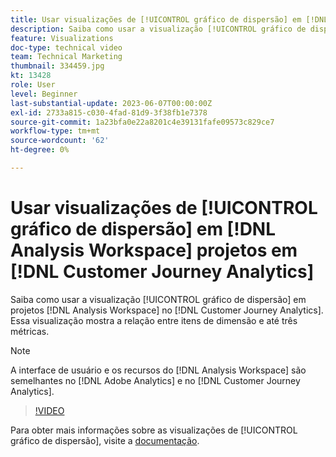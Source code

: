 ```yaml
---
title: Usar visualizações de [!UICONTROL gráfico de dispersão] em [!DNL Analysis Workspace] projetos
description: Saiba como usar a visualização [!UICONTROL gráfico de dispersão] em [!DNL Analysis Workspace] projetos no [!DNL Customer Journey Analytics].
feature: Visualizations
doc-type: technical video
team: Technical Marketing
thumbnail: 334459.jpg
kt: 13428
role: User
level: Beginner
last-substantial-update: 2023-06-07T00:00:00Z
exl-id: 2733a815-c030-4fad-81d9-3f38fb1e7378
source-git-commit: 1a23bfa0e22a8201c4e39131fafe09573c829ce7
workflow-type: tm+mt
source-wordcount: '62'
ht-degree: 0%

---
```


# Usar visualizações de [!UICONTROL gráfico de dispersão] em [!DNL Analysis Workspace] projetos em [!DNL Customer Journey Analytics]

Saiba como usar a visualização [!UICONTROL gráfico de dispersão] em projetos [!DNL Analysis Workspace] no [!DNL Customer Journey Analytics]. Essa visualização mostra a relação entre itens de dimensão e até três métricas.

>[!NOTE]
>
>A interface de usuário e os recursos do [!DNL Analysis Workspace] são semelhantes no [!DNL Adobe Analytics] e no [!DNL Customer Journey Analytics].

>[!VIDEO](https://video.tv.adobe.com/v/334459/?quality=12&learn=on)

Para obter mais informações sobre as visualizações de [!UICONTROL gráfico de dispersão], visite a [documentação](https://experienceleague.adobe.com/docs/analytics-platform/using/cja-workspace/visualizations/scatterplot.html?lang=pt-BR).
